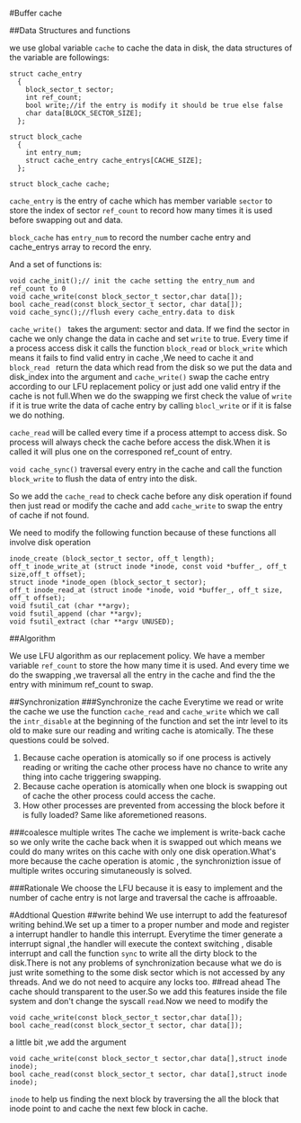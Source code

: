 #Buffer cache

##Data Structures and functions

we use global variable `cache` to cache the data in disk, the data structures of the variable are followings:


```
struct cache_entry
  {
    block_sector_t sector;
    int ref_count;
    bool write;//if the entry is modify it should be true else false
    char data[BLOCK_SECTOR_SIZE];
  };

struct block_cache
  {
    int entry_num;
    struct cache_entry cache_entrys[CACHE_SIZE];
  };

struct block_cache cache;
```
`cache_entry` is the entry of cache which has member variable `sector` to store the index of sector  `ref_count` to record how many times it is used before swapping out and data.

`block_cache` has `entry_num` to record the number cache entry  and cache_entrys array to record the enry.

And  a set of functions is:

```
void cache_init();// init the cache setting the entry_num and ref_count to 0
void cache_write(const block_sector_t sector,char data[]);
bool cache_read(const block_sector_t sector, char data[]);
void cache_sync();//flush every cache_entry.data to disk

```

`cache_write() ` takes the argument: sector and data. If we find the sector in cache we only change the data in cache and set `write` to true.  Every time  if a process access disk it calls the function `block_read`  or  `block_write` which means it fails to find valid entry in cache ,We need to cache it and `block_read ` return the data which read from the disk so we put the data and disk_index into the argument and `cache_write()` swap the cache entry according to our  LFU replacement policy or just add one valid entry if the cache is not full.When we do the swapping we first check the value of `write` if it is true write the data of cache entry by calling `blocl_write` or if it is false we do nothing.

`cache_read` will be called every time if a process attempt to access disk. So process will always check the cache before access the disk.When it is called it will plus one on the corresponed ref_count of entry.

`void cache_sync()` traversal every entry in the cache and call the function `block_write` to flush the data of entry into the disk.

So we add the `cache_read` to check cache before any disk operation if found then just read or modify the cache  and add `cache_write` to swap the entry of cache if not found.

We need to modify the following function because of these functions all involve disk operation

```
inode_create (block_sector_t sector, off_t length);
off_t inode_write_at (struct inode *inode, const void *buffer_, off_t size,off_t offset);
struct inode *inode_open (block_sector_t sector);
off_t inode_read_at (struct inode *inode, void *buffer_, off_t size, off_t offset);
void fsutil_cat (char **argv);
void fsutil_append (char **argv);
void fsutil_extract (char **argv UNUSED);
```
##Algorithm

We use LFU algorithm as our replacement policy. We have a member variable `ref_count` to store the how many time it is used. And every time we do the swapping ,we traversal all the entry in the cache and find the the entry with minimum ref_count to swap. 




##Synchronization
###Synchronize the cache
Everytime we read or write the cache we use the function `cache_read` and `cache_write` which we call the `intr_disable` at the beginning of the function and set the intr level to its old to make sure our reading and writing cache is atomically.
The these questions could be solved.

1. Because cache operation is atomically so if one process is actively reading or writing the cache other process have no chance to write any thing into cache triggering swapping.
2.  Because cache operation is atomically when one block is swapping out of cache the other process could access the cache.
3. How  other processes are prevented from accessing the block before it is fully loaded? Same like aforemetioned reasons.

###coalesce multiple writes
The cache we implement is write-back cache so we only write the cache back when it is swapped out which means we could do many writes on this cache with only one disk operation.What's more because the cache operation is atomic , the synchroniztion issue of multiple writes occuring simutaneously is solved.

###Rationale 
We choose the LFU because it is easy to implement and the number of cache entry is not large and traversal the cache is affroaable.


#Addtional Question
##write  behind
We use interrupt to add the featuresof writing behind.We set up a timer to a proper number and mode and register a interrupt handler to handle this interrupt. Everytime the timer generate a interrupt signal ,the handler will execute the context switching , disable interrupt and call the function `sync` to write all the dirty block to the disk.There is not any problems of synchronization because what we do is just write something to the some disk sector which is not accessed by any threads. And we do not need to acquire any locks too.
##read ahead
The cache should transparent to the user.So we add this features inside the file system and don't change the syscall  `read`.Now we need to modify the 

```
void cache_write(const block_sector_t sector,char data[]);
bool cache_read(const block_sector_t sector, char data[]);
```
a little bit ,we add the argument 

```
void cache_write(const block_sector_t sector,char data[],struct inode inode);
bool cache_read(const block_sector_t sector, char data[],struct inode inode);
```
`inode` to help us finding the next  block by  traversing the all the block that inode point to and cache the next few block in cache.
